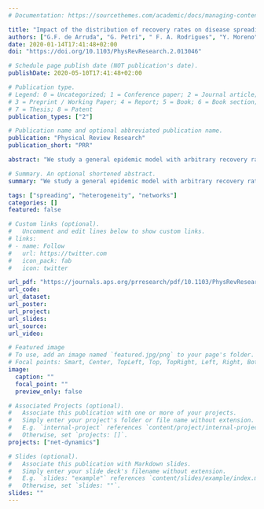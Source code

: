 ```yaml
---
# Documentation: https://sourcethemes.com/academic/docs/managing-content/

title: "Impact of the distribution of recovery rates on disease spreading in complex networks"
authors: ["G.F. de Arruda", "G. Petri", " F. A. Rodrigues", "Y. Moreno"]
date: 2020-01-14T17:41:48+02:00
doi: "https://doi.org/10.1103/PhysRevResearch.2.013046"

# Schedule page publish date (NOT publication's date).
publishDate: 2020-05-10T17:41:48+02:00

# Publication type.
# Legend: 0 = Uncategorized; 1 = Conference paper; 2 = Journal article;
# 3 = Preprint / Working Paper; 4 = Report; 5 = Book; 6 = Book section;
# 7 = Thesis; 8 = Patent
publication_types: ["2"]

# Publication name and optional abbreviated publication name.
publication: "Physical Review Research"
publication_short: "PRR"

abstract: "We study a general epidemic model with arbitrary recovery rate distributions. This simple deviation from the standard setup is sufficient to prove that heterogeneity in the dynamical parameters can be as important as the more studied structural heterogeneity. Our analytical solution is able to predict the shift in the critical properties induced by heterogeneous recovery rates. We find that the critical value of infectivity tends to be smaller than the one predicted by quenched mean-field approaches in the homogeneous case and that it can be linked to the variance of the recovery rates. Our findings also illustrate the role of dynamical-structural correlations, where we allow a power-law network to dynamically behave as a homogeneous structure by an appropriate tuning of its recovery rates. Overall, our results demonstrate that heterogeneity in the recovery rates, eventually in all dynamical parameters, is as important as the structural heterogeneity."

# Summary. An optional shortened abstract.
summary: "We study a general epidemic model with arbitrary recovery rate distributions. Our analytical solution is able to predict the shift in the critical properties induced by heterogeneous recovery rates. We find that the critical value of infectivity tends to be smaller than the one predicted by quenched mean-field approaches in the homogeneous case and that it can be linked to the variance of the recovery rates. "

tags: ["spreading", "heterogeneity", "networks"]
categories: []
featured: false

# Custom links (optional).
#   Uncomment and edit lines below to show custom links.
# links:
# - name: Follow
#   url: https://twitter.com
#   icon_pack: fab
#   icon: twitter

url_pdf: "https://journals.aps.org/prresearch/pdf/10.1103/PhysRevResearch.2.013046"
url_code:
url_dataset:
url_poster:
url_project:
url_slides:
url_source:
url_video:

# Featured image
# To use, add an image named `featured.jpg/png` to your page's folder. 
# Focal points: Smart, Center, TopLeft, Top, TopRight, Left, Right, BottomLeft, Bottom, BottomRight.
image:
  caption: ""
  focal_point: ""
  preview_only: false

# Associated Projects (optional).
#   Associate this publication with one or more of your projects.
#   Simply enter your project's folder or file name without extension.
#   E.g. `internal-project` references `content/project/internal-project/index.md`.
#   Otherwise, set `projects: []`.
projects: ["net-dynamics"]

# Slides (optional).
#   Associate this publication with Markdown slides.
#   Simply enter your slide deck's filename without extension.
#   E.g. `slides: "example"` references `content/slides/example/index.md`.
#   Otherwise, set `slides: ""`.
slides: ""
---
```

